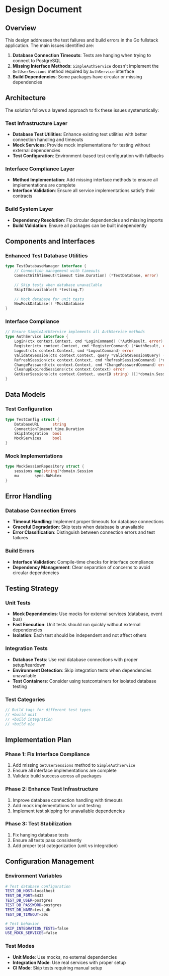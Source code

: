 # Design Document

## Overview

This design addresses the test failures and build errors in the Go fullstack application. The main issues identified are:

1. **Database Connection Timeouts**: Tests are hanging when trying to connect to PostgreSQL
2. **Missing Interface Methods**: `SimpleAuthService` doesn't implement the `GetUserSessions` method required by `AuthService` interface
3. **Build Dependencies**: Some packages have circular or missing dependencies

## Architecture

The solution follows a layered approach to fix these issues systematically:

### Test Infrastructure Layer
- **Database Test Utilities**: Enhance existing test utilities with better connection handling and timeouts
- **Mock Services**: Provide mock implementations for testing without external dependencies
- **Test Configuration**: Environment-based test configuration with fallbacks

### Interface Compliance Layer
- **Method Implementation**: Add missing interface methods to ensure all implementations are complete
- **Interface Validation**: Ensure all service implementations satisfy their contracts

### Build System Layer
- **Dependency Resolution**: Fix circular dependencies and missing imports
- **Build Validation**: Ensure all packages can be built independently

## Components and Interfaces

### Enhanced Test Database Utilities

```go
type TestDatabaseManager interface {
    // Connection management with timeouts
    ConnectWithTimeout(timeout time.Duration) (*TestDatabase, error)
    
    // Skip tests when database unavailable
    SkipIfUnavailable(t *testing.T)
    
    // Mock database for unit tests
    NewMockDatabase() *MockDatabase
}
```

### Interface Compliance

```go
// Ensure SimpleAuthService implements all AuthService methods
type AuthService interface {
    Login(ctx context.Context, cmd *LoginCommand) (*AuthResult, error)
    Register(ctx context.Context, cmd *RegisterCommand) (*AuthResult, error)
    Logout(ctx context.Context, cmd *LogoutCommand) error
    ValidateSession(ctx context.Context, query *ValidateSessionQuery) (*SessionValidationResult, error)
    RefreshSession(ctx context.Context, cmd *RefreshSessionCommand) (*domain.Session, error)
    ChangePassword(ctx context.Context, cmd *ChangePasswordCommand) error
    CleanupExpiredSessions(ctx context.Context) error
    GetUserSessions(ctx context.Context, userID string) ([]*domain.Session, error) // Missing method
}
```

## Data Models

### Test Configuration
```go
type TestConfig struct {
    DatabaseURL      string
    ConnectionTimeout time.Duration
    SkipIntegration  bool
    MockServices     bool
}
```

### Mock Implementations
```go
type MockSessionRepository struct {
    sessions map[string]*domain.Session
    mu       sync.RWMutex
}
```

## Error Handling

### Database Connection Errors
- **Timeout Handling**: Implement proper timeouts for database connections
- **Graceful Degradation**: Skip tests when database is unavailable
- **Error Classification**: Distinguish between connection errors and test failures

### Build Errors
- **Interface Validation**: Compile-time checks for interface compliance
- **Dependency Management**: Clear separation of concerns to avoid circular dependencies

## Testing Strategy

### Unit Tests
- **Mock Dependencies**: Use mocks for external services (database, event bus)
- **Fast Execution**: Unit tests should run quickly without external dependencies
- **Isolation**: Each test should be independent and not affect others

### Integration Tests
- **Database Tests**: Use real database connections with proper setup/teardown
- **Environment Detection**: Skip integration tests when dependencies unavailable
- **Test Containers**: Consider using testcontainers for isolated database testing

### Test Categories
```go
// Build tags for different test types
// +build unit
// +build integration
// +build e2e
```

## Implementation Plan

### Phase 1: Fix Interface Compliance
1. Add missing `GetUserSessions` method to `SimpleAuthService`
2. Ensure all interface implementations are complete
3. Validate build success across all packages

### Phase 2: Enhance Test Infrastructure
1. Improve database connection handling with timeouts
2. Add mock implementations for unit testing
3. Implement test skipping for unavailable dependencies

### Phase 3: Test Stabilization
1. Fix hanging database tests
2. Ensure all tests pass consistently
3. Add proper test categorization (unit vs integration)

## Configuration Management

### Environment Variables
```bash
# Test database configuration
TEST_DB_HOST=localhost
TEST_DB_PORT=5432
TEST_DB_USER=postgres
TEST_DB_PASSWORD=postgres
TEST_DB_NAME=test_db
TEST_DB_TIMEOUT=30s

# Test behavior
SKIP_INTEGRATION_TESTS=false
USE_MOCK_SERVICES=false
```

### Test Modes
- **Unit Mode**: Use mocks, no external dependencies
- **Integration Mode**: Use real services with proper setup
- **CI Mode**: Skip tests requiring manual setup
